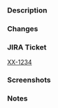 ### Description

<!--
Describe the relevant motivation and context for this change.
Please include a summary of the change as well as the issue that is fixed.
-->

### Changes

<!--
Please describe your code changes in detail for reviewers. Explain the techincal solution you have provided and how it addresses the issue at hand.
-->

### JIRA Ticket

<!-- Fill in the Jira ticket with the details of your feature -->
[XX-1234](https://customink.atlassian.net/browse/XX-1234)

### Screenshots

<!--
Please include any screenshots that communicate the visual story of the change that is being made.
-->

### Notes

<!--
Any notes that might be helpful for a reviewer to keep in mind while reading the changes.
-->
